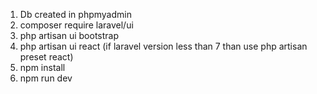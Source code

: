1) Db created in phpmyadmin
2) composer require laravel/ui
3) php artisan ui bootstrap
4) php artisan ui react 
    (if laravel version less than 7 than use php artisan preset react)
5) npm install
6) npm run dev